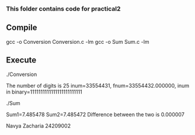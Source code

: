 ### This folder contains code for practical2

## Compile

gcc -o Conversion Conversion.c -lm
gcc -o Sum Sum.c -lm

## Execute

./Conversion

The number of digits is 25
inum=33554431,  fnum=33554432.000000, inum in binary=1111111111111111111111111

./Sum

 Sum1=7.485478
 Sum2=7.485472
 Difference between the two is 0.000007



Navya Zacharia
24209002